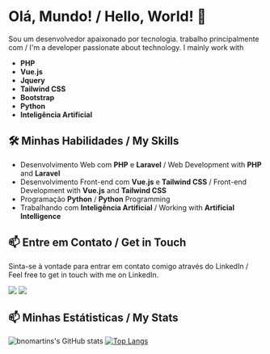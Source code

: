 # Olá, Mundo! / Hello, World! 👋

Sou um desenvolvedor apaixonado por tecnologia. trabalho principalmente com / I'm a developer passionate about technology. I mainly work with 
- **PHP**
- **Vue.js**
- **Jquery**
- **Tailwind CSS**
- **Bootstrap**
- **Python** 
- **Inteligência Artificial**

## 🛠️ Minhas Habilidades / My Skills
- Desenvolvimento Web com **PHP** e **Laravel** / Web Development with **PHP** and **Laravel**
- Desenvolvimento Front-end com **Vue.js** e **Tailwind CSS** / Front-end Development with **Vue.js** and **Tailwind CSS**
- Programação **Python** / **Python** Programming
- Trabalhando com **Inteligência Artificial** / Working with **Artificial Intelligence**

## 📫 Entre em Contato / Get in Touch
Sinta-se à vontade para entrar em contato comigo através do LinkedIn / Feel free to get in touch with me on LinkedIn.

<div>
<a href = "mailto:contato@bnosystem23@gmail.com"><img loading="lazy" src="https://img.shields.io/badge/Gmail-D14836?style=for-the-badge&logo=gmail&logoColor=white" target="_blank"></a>
<a href="https://www.linkedin.com/in/bno-martins-dev/" target="_blank"><img loading="lazy" src="https://img.shields.io/badge/-LinkedIn-%230077B5?style=for-the-badge&logo=linkedin&logoColor=white" target="_blank"></a>   
</div>

## 📫 Minhas Estátisticas / My Stats
![bnomartins's GitHub stats](https://github-readme-stats.vercel.app/api?username=bnomartins&show_icons=true&theme=onedark)
[![Top Langs](https://github-readme-stats.vercel.app/api/top-langs/?username=bnomartins&layout=compact&theme=onedark)](https://github.com/bnomartins/github-readme-stats)





